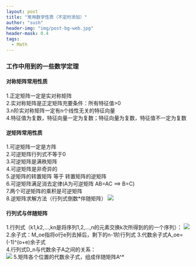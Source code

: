 ```yaml
---
layout: post
title: "常用数学性质（不定时添加）"
author: "sush"
header-img: "img/post-bg-web.jpg"
header-mask: 0.4
tags:
  - Math
---
```

### **工作中用到的一些数学定理**
#### 对称矩阵常用性质 ####
1.正定矩阵一定是实对称矩阵  
2.实对称矩阵是正定矩阵充要条件：所有特征值>0  
3.n阶实对称矩阵一定有n个线性无关的特征向量  
4.特征值为复数，特征向量一定为复数；特征向量为复数，特征值不一定为复数  

#### 逆矩阵常用性质 ####
1.可逆矩阵一定是方阵  
2.可逆矩阵行列式不等于0  
3.可逆矩阵是满秩矩阵  
4.可逆矩阵是非奇异的  
5.逆矩阵的转置矩阵 等于 转置矩阵的逆矩阵  
6.可逆矩阵满足消去定律(A为可逆矩阵 AB=AC ==> B=C)  
7.两个可逆矩阵的乘积是可逆矩阵  
8.逆矩阵求解方法（行列式倒数*伴随矩阵）
<img src="http://latex.codecogs.com/gif.latex? A^{-1}=\frac{1}{|A|}A^*">


#### 行列式与伴随矩阵 ####
1.行列式（k1,k2,…,kn是将序列1,2,…,n的元素交换k次所得到的的一个序列）：
<img src="http://latex.codecogs.com/gif.latex? D=\sum(-1)^k a_{1k_1} a_{2k_2}...a_{nk_n}">
2.余子式：M_oe指将o行e列去掉后，剩下的n-1阶行列式
3.代数余子式A_oe=(-1)^(o+e)余子式    
4.行列式D_n与代数余子A之间的关系：  
<img src="http://latex.codecogs.com/gif.latex? D_n=a_{1j}A_{1j}+a_{2j}A_{2j}+...+a_{nj}A_{nj}">
5.矩阵各个位置的代数余子式，组成伴随矩阵A^*



